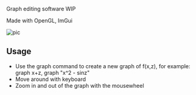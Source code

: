 Graph editing software WIP

Made with OpenGL, ImGui

![pic](https://user-images.githubusercontent.com/86324416/178511654-eb93507d-2065-4a65-8c82-73dd36f8a29e.PNG)

## Usage

- Use the graph command to create a new graph of f(x,z), for example: graph x+z, graph "x^2 - sinz"
- Move around with keyboard
- Zoom in and out of the graph with the mousewheel

